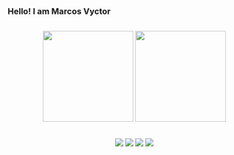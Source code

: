 ### Hello! I am Marcos Vyctor 

##

<div align="center">
    <img height="180cm" src="https://github-readme-stats.vercel.app/api?username=galupo01&show_icons=true&theme=github_dark"/>
    <img height="180cm" src="https://github-readme-stats.vercel.app/api/top-langs/?username=galupo01&layout=compact&langs_count=16&theme=github_dark"/>
</div>

##

<div align="center">
    <a href="https://www.linkedin.com/in/marcosgalupo/" target="_blank"><img src="https://img.shields.io/badge/LinkedIn-0077B5?style=for-the-badge&logo=linkedin&logoColor=white" target="_blank"></a>
     <a href="mailto:mv.galupo@hotmail.com" target="_blank"><img src="https://img.shields.io/badge/Gmail-D14836?style=for-the-badge&logo=gmail&logoColor=white" target="_blank"></a>
    <a href="https://www.instagram.com/galupo01/" target="_blank"><img src="https://img.shields.io/badge/Instagram-E4405F?style=for-the-badge&logo=instagram&logoColor=white" target="_blank"></a>
    <a href="https://leetcode.com/galupo01/" target="_blank"><img src="https://img.shields.io/badge/-LeetCode-FFA116?style=for-the-badge&logo=LeetCode&logoColor=black" target="_blank"></a>
</div>
